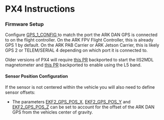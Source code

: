 # PX4 Instructions

### Firmware Setup <a href="#firmware-setup" id="firmware-setup"></a>

Configure [GPS\_1\_CONFIG ](https://docs.px4.io/main/en/advanced_config/parameter_reference.html#GPS_1_CONFIG)to match the port the ARK DAN GPS is connected to on the flight controller. On the ARK FPV Flight Controller, this is already GPS 1 by default. On the ARK PAB Carrier or ARK Jetson Carrier, this is likely GPS 2 or TELEM/SERIAL 4 depending on which port it is connected to.

Older versions of PX4 will require [this PR](https://github.com/PX4/PX4-Autopilot/pull/24254) backported to start the IIS2MDL magnetometer and [this PR](https://github.com/PX4/PX4-GPSDrivers/pull/181) backported to enable using the L5 band.&#x20;

#### Sensor Position Configuration <a href="#sensor-position-configuration" id="sensor-position-configuration"></a>

If the sensor is not centered within the vehicle you will also need to define sensor offsets:

* The parameters [EKF2\_GPS\_POS\_X](https://docs.px4.io/main/en/advanced_config/parameter_reference.html#EKF2_GPS_POS_X), [EKF2\_GPS\_POS\_Y](https://docs.px4.io/main/en/advanced_config/parameter_reference.html#EKF2_GPS_POS_Y) and [EKF2\_GPS\_POS\_Z](https://docs.px4.io/main/en/advanced_config/parameter_reference.html#EKF2_GPS_POS_Z) can be set to account for the offset of the ARK DAN GPS from the vehicles center of gravity.
